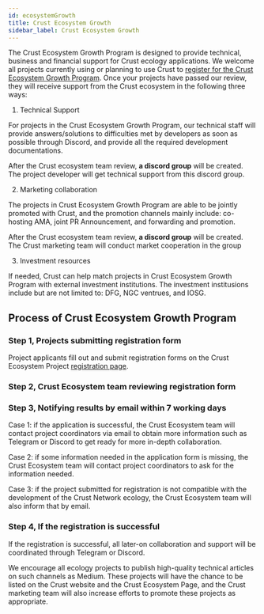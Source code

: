 ```yaml
---
id: ecosystemGrowth
title: Crust Ecosystem Growth
sidebar_label: Crust Ecosystem Growth
---
```


The Crust Ecosystem Growth Program is designed to provide technical, business and financial support for Crust ecology applications. We welcome all projects currently using or planning to use Crust to [register for the Crust Ecosystem Growth Program](https://airtable.com/shrS6lp8H8q7NsIiF). Once your projects have passed our review, they will receive support from the Crust ecosystem in the following three ways:

1. Technical Support

  For projects in the Crust Ecosystem Growth Program, our technical staff will provide answers/solutions to difficulties met by developers as soon as possible through Discord, and provide all the required development documentations.
  
  After the Crust ecosystem team review, **a discord group** will be created. The project developer will get technical support from this discord group.

2. Marketing collaboration

  The projects in Crust Ecosystem Growth Program are able to be jointly promoted with Crust, and the promotion channels mainly include: co-hosting AMA, joint PR Announcement, and forwarding and promotion.

  After the Crust ecosystem team review, **a discord group** will be created. The Crust marketing team will conduct market cooperation in the group

3. Investment resources

  If needed, Crust can help match projects in Crust Ecosystem Growth Program with external investment institutions. The investment institusions include but are not limited to: DFG, NGC ventrues, and IOSG.

## Process of Crust Ecosystem Growth Program

### Step 1, Projects submitting registration form

Project applicants fill out and submit registration forms on the Crust Ecosystem Project [registration page](https://airtable.com/shrS6lp8H8q7NsIiF).

### Step 2, Crust Ecosystem team reviewing registration form

### Step 3, Notifying results by email within 7 working days

Case 1: if the application is successful, the Crust Ecosystem team will contact project coordinators via email to obtain more information such as Telegram or Discord to get ready for more in-depth collaboration.

Case 2: if some information needed in the application form is missing, the Crust Ecosystem team will contact project coordinators to ask for the information needed.

Case 3: if the project submitted for registration is not compatible with the development of the Crust Network ecology, the Crust Ecosystem team will also inform that by email.

### Step 4, If the registration is successful

If the registration is successful, all later-on collaboration and support will be coordinated through Telegram or Discord.

We encourage all ecology projects to publish high-quality technical articles on such channels as Medium. These projects will have the chance to be listed on the Crust website and the Crust Ecosystem Page, and the Crust marketing team will also increase efforts to promote these projects as appropriate.
